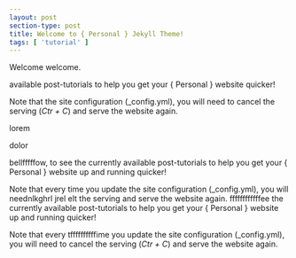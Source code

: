 ```yaml
---
layout: post
section-type: post
title: Welcome to { Personal } Jekyll Theme!
tags: [ 'tutorial' ]
---
```


Welcome welcome.

available post-tutorials to help you get your { Personal } website quicker!

Note that the site configuration (\_config.yml), you will need
to cancel the serving (*Ctr + C*) and serve the website again.

lorem 

dolor 

bellfffffow, to see the currently available post-tutorials to help you get your { Personal } website up and running quicker!

Note that every time you update the site configuration (\_config.yml), you will neednlkghrl jrel elt the serving and serve the website again.
ffffffffffffee the currently available post-tutorials to help you get your { Personal } website up and running quicker!

Note that every tffffffffffime you update the site configuration (\_config.yml), you will need
to cancel the serving (*Ctr + C*) and serve the website again.